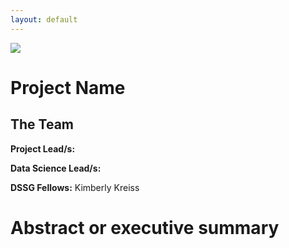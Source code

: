 ```yaml
---
layout: default
---
```


<img src="{{ site.url }}{{ site.baseurl }}/assets/img/eScience.png">


# Project Name

## The Team

**Project Lead/s:**

**Data Science Lead/s:** 

**DSSG Fellows:** Kimberly Kreiss

# Abstract or executive summary
